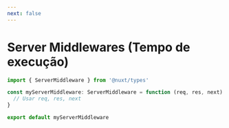 ```yaml
---
next: false
---
```


# Server Middlewares (Tempo de execução)

```ts
import { ServerMiddleware } from '@nuxt/types'

const myServerMiddleware: ServerMiddleware = function (req, res, next) {
  // Usar req, res, next
}

export default myServerMiddleware
```
